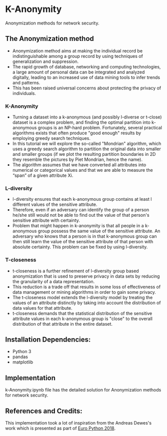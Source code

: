 # K-Anonymity

Anonymization methods for network security.

## The Anonymization method
- Anonymization method aims at making the individual record be indistinguishable among a group record by using techniques of generalization and suppression.
- The rapid growth of database, networking and computing technologies, a large amount of personal data can be integrated and
analyzed digitally, leading to an increased use of data mining tools to infer trends and patterns. 
- This has been raised universal concerns
about protecting the privacy of individuals.

### K-Anonymity
- Turning a dataset into a k-anonymous (and possibly l-diverse or t-close) dataset is a complex problem, and finding the optimal partition into k-anonymous groups is an NP-hard problem. Fortunately, several practical algorithms exists that often produce "good enough" results by employing greedy search techniques.
- In this tutorial we will explore the so-called "Mondrian" algorithm, which uses a greedy search algorithm to partition the original data into smaller and smaller groups (if we plot the resulting partition boundaries in 2D they resemble the pictures by Piet Mondrian, hence the name).
- The algorithm assumes that we have converted all attributes into numerical or categorical values and that we are able to measure the “span” of a given attribute Xi.

### L-diversity
- l-diversity ensures that each k-anonymous group contains at least l different values of the sensitive attribute.
- Therefore, even if an adversary can identify the group of a person he/she still would not be able to find out the value of that person's sensitive attribute with certainty.
- Problem that might happen in k-anonymity is that all people in a k-anonymous group possess the same value of the sensitive attribute. An adversary who knows that a person is in that k-anonymous group can then still learn the value of the sensitive attribute of that person with absolute certainty. This problem can be fixed by using l-diversity.

### T-closeness
- t-closeness is a further refinement of l-diversity group based anonymization that is used to preserve privacy in data sets by reducing the granularity of a data representation. 
- This reduction is a trade off that results in some loss of effectiveness of data management or mining algorithms in order to gain some privacy. 
- The t-closeness model extends the l-diversity model by treating the values of an attribute distinctly by taking into account the distribution of data values for that attribute.
- t-closeness demands that the statistical distribution of the sensitive attribute values in each k-anonymous group is "close" to the overall distribution of that attribute in the entire dataset.

## Installation Dependencies:

- Python 3
- pandas
- matplotlib

## Implementation

k-Anonymity.ipynb file has the detailed solution for Anonymization methods for network security.

## References and Credits:

This implementation took a lot of inspiration from the Andreas Dewes's work which is presented as part of [Euro Python 2018](https://ep2018.europython.eu/conference/talks/privacy-for-data-scientists).
